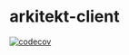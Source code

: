 # arkitekt-client

[![codecov](https://codecov.io/gh/jhnnsrs/arkitekt-client/branch/master/graph/badge.svg?token=UGXEA2THBV)](https://codecov.io/gh/jhnnsrs/arkitekt-client)
